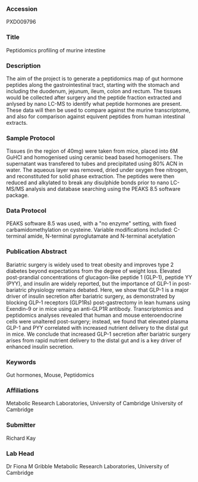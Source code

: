 ### Accession
PXD009796

### Title
Peptidomics profiling of murine intestine

### Description
The aim of the project is to generate a peptidomics map of gut hormone peptides along the gastrointestinal tract, starting with the stomach and including the duodenum, jejunum, ileum, colon and rectum. The tissues would be collected after surgery and the peptide fraction extracted and anlysed by nano LC-MS to identify what peptide hormones are present. These data will then be used to compare against the murine transcriptome, and also for comparison against equivent peptides from human intestinal extracts.

### Sample Protocol
Tissues (in the region of 40mg) were taken from mice, placed into 6M GuHCl and homogenised using ceramic bead based homogenisers. The supernatant was transfered to tubes and precipitated using 80% ACN in water. The aqueous layer was removed, dried under oxygen free nitrogen, and reconstituted for solid phase extraction. The peptides were then reduced and alkylated to break any disulphide bonds prior to nano LC-MS/MS analysis and database searching using the PEAKS 8.5 software package.

### Data Protocol
PEAKS software 8.5 was used, with a "no enzyme" setting, with fixed carbamidomethylation on cysteine. Variable modifications included: C-terminal amide, N-terminal pyroglutamate and N-terminal acetylation

### Publication Abstract
Bariatric surgery is widely used to treat obesity and improves type 2 diabetes beyond expectations from the degree of weight loss. Elevated post-prandial concentrations of glucagon-like peptide 1 (GLP-1), peptide YY (PYY), and insulin are widely reported, but the importance of GLP-1 in post-bariatric physiology remains debated. Here, we show that GLP-1 is a major driver of insulin secretion after bariatric surgery, as demonstrated by blocking GLP-1 receptors (GLP1Rs) post-gastrectomy in lean humans using Exendin-9 or in mice using an anti-GLP1R antibody. Transcriptomics and peptidomics analyses revealed that human and mouse enteroendocrine cells were unaltered post-surgery; instead, we found that elevated plasma GLP-1 and PYY correlated with increased nutrient delivery to the distal gut in mice. We conclude that increased GLP-1 secretion after bariatric surgery arises from rapid nutrient delivery to the distal gut and is a key driver of enhanced insulin secretion.

### Keywords
Gut hormones, Mouse, Peptidomics

### Affiliations
Metabolic Research Laboratories, University of Cambridge
University of Cambridge

### Submitter
Richard Kay

### Lab Head
Dr Fiona M Gribble
Metabolic Research Laboratories, University of Cambridge



